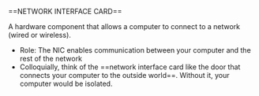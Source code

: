 ==NETWORK INTERFACE CARD==

A hardware component that allows a computer to connect to a network (wired or wireless).

- Role: The NIC enables communication between your computer and the rest of the network
- Colloquially, think of the ==network interface card like the door that connects your computer to the outside world==. Without it, your computer would be isolated.
